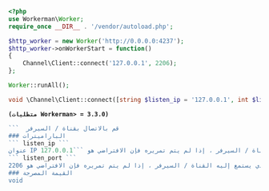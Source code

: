 ```php
<?php
use Workerman\Worker;
require_once __DIR__ . '/vendor/autoload.php';

$http_worker = new Worker('http://0.0.0.0:4237');
$http_worker->onWorkerStart = function()
{
    Channel\Client::connect('127.0.0.1', 2206);
};

Worker::runAll();
```
```php
void \Channel\Client::connect([string $listen_ip = '127.0.0.1', int $listen_port = 2206])
```
**``` (متطلبات Workerman> = 3.3.0) ```**
```php
```  قم بالاتصال بقناة / السيرفر
### الباراميترات
``` listen_ip ```
عنوان IP الذي يستمع إليه القناة / السيرفر ، إذا لم يتم تمريره فإن الافتراضي هو ```127.0.0.1```
``` listen_port ```
المنفذ الذي يستمع إليه القناة / السيرفر ، إذا لم يتم تمريره فإن الافتراضي هو 2206
### القيمة المصرجة
void
```
